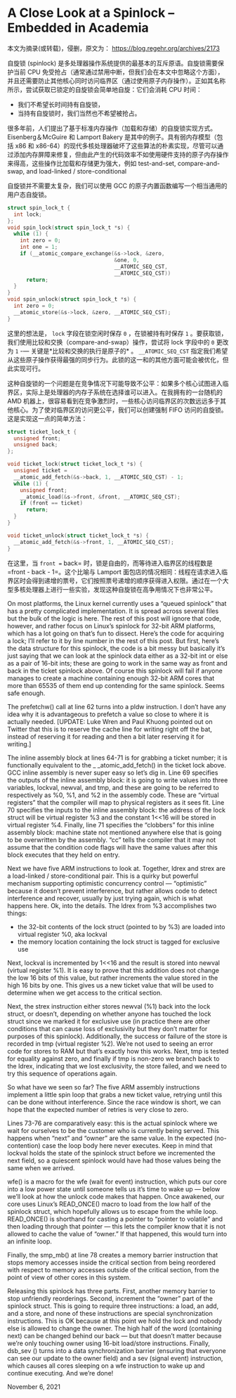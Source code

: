 # A Close Look at a Spinlock – Embedded in Academia


本文为摘录(或转载)，侵删，原文为： https://blog.regehr.org/archives/2173

自旋锁 (spinlock) 是多处理器操作系统提供的最基本的互斥原语。自旋锁需要保护当前 CPU 免受抢占（通常通过禁用中断，但我们会在本文中忽略这个方面），并且还需要防止其他核心同时访问临界区（通过使用原子内存操作）。正如其名称所示，尝试获取已锁定的自旋锁会简单地自旋：它们会消耗 CPU 时间：

-   我们不希望长时间持有自旋锁，
-   当持有自旋锁时，我们当然也不希望被抢占。

很多年前，人们提出了基于标准内存操作（加载和存储）的自旋锁实现方式。Eisenberg＆McGuire
和 Lamport Bakery 是其中的例子。具有弱内存模型（包括 x86 和 x86-64）的现代多核处理器破坏了这些算法的朴素实现，尽管可以通过添加内存屏障来修复，但由此产生的代码效率不如使用硬件支持的原子内存操作来得高，这些操作比加载和存储更为强大，例如 test-and-set, compare-and-swap, and load-linked / store-conditional

自旋锁并不需要太复杂，我们可以使用 GCC 的原子内置函数编写一个相当通用的用户态自旋锁。

```c
struct spin_lock_t {
  int lock;
};
void spin_lock(struct spin_lock_t *s) {
  while (1) {
    int zero = 0;
    int one = 1;
    if (__atomic_compare_exchange(&s->lock, &zero,
                                  &one, 0,
                                  __ATOMIC_SEQ_CST,
                                  __ATOMIC_SEQ_CST))
      return;
  }
}
void spin_unlock(struct spin_lock_t *s) {
  int zero = 0;
  __atomic_store(&s->lock, &zero, __ATOMIC_SEQ_CST);
}
```

这里的想法是， `lock` 字段在锁空闲时保存 `0` ，在锁被持有时保存 `1` 。要获取锁，我们使用比较和交换（compare-and-swap）操作，尝试将 lock 字段中的 `0` 更改为 `1` -— 关键是\*比较和交换的执行是原子的\* 。 `__ATOMIC_SEQ_CST` 指定我们希望从这些原子操作获得最强的同步行为。此锁的这一和的其他方面可能会被优化，但此实现可行。

这种自旋锁的一个问题是在竞争情况下可能导致不公平：如果多个核心试图进入临界区，实际上是处理器的内存子系统在选择谁可以进入。在我拥有的一台随机的 AMD 机器上，很容易看到在竞争激烈时，一些核心访问临界区的次数远远多于其他核心。为了使对临界区的访问更公平，我们可以创建强制 FIFO 访问的自旋锁。这是实现这一点的简单方法：

```c
struct ticket_lock_t {
  unsigned front;
  unsigned back;
};

void ticket_lock(struct ticket_lock_t *s) {
  unsigned ticket =
  __atomic_add_fetch(&s->back, 1, __ATOMIC_SEQ_CST) - 1;
  while (1) {
    unsigned front;
    __atomic_load(&s->front, &front, __ATOMIC_SEQ_CST);
    if (front == ticket)
      return;
  }
}

void ticket_unlock(struct ticket_lock_t *s) {
  __atomic_add_fetch(&s->front, 1, __ATOMIC_SEQ_CST);
}
```

在这里，当 `front =` back= 时，锁是自由的，而等待进入临界区的线程数是 =front - back - 1=。这个比喻与 Lamport 面包店的情况相同：线程在请求进入临界区时会得到递增的票号，它们按照票号递增的顺序获得进入权限。通过在一个大型多核处理器上进行一些实验，发现这种自旋锁在高争用情况下也非常公平。

On most platforms, the Linux kernel currently uses a “queued spinlock” that has a pretty complicated implementation. It
is spread across several files but the bulk of the logic is here. The rest of this post will ignore that code, however,
and rather focus on Linux’s spinlock for 32-bit ARM platforms, which has a lot going on that’s fun to dissect. Here’s
the code for acquiring a lock; I’ll refer to it by line number in the rest of this post. But first, here’s the data
structure for this spinlock, the code is a bit messy but basically it’s just saying that we can look at the spinlock
data either as a 32-bit int or else as a pair of 16-bit ints; these are going to work in the same way as front and back
in the ticket spinlock above. Of course this spinlock will fail if anyone manages to create a machine containing enough
32-bit ARM cores that more than 65535 of them end up contending for the same spinlock. Seems safe enough.

The prefetchw() call at line 62 turns into a pldw instruction. I don’t have any idea why it is advantageous to prefetch
a value so close to where it is actually needed. [UPDATE: Luke Wren and Paul Khuong pointed out on Twitter that this is
to reserve the cache line for writing right off the bat, instead of reserving it for reading and then a bit later
reserving it for writing.]

The inline assembly block at lines 64-71 is for grabbing a ticket number; it is functionally equivalent to the _
\_atomic_add_fetch() in the ticket lock above. GCC inline assembly is never super easy so let’s dig in. Line 69 specifies
the outputs of the inline assembly block: it is going to write values into three variables, lockval, newval, and tmp,
and these are going to be referred to respectively as %0, %1, and %2 in the assembly code. These are “virtual registers”
that the compiler will map to physical registers as it sees fit. Line 70 specifies the inputs to the inline assembly
block: the address of the lock struct will be virtual register %3 and the constant 1&lt;&lt;16 will be stored in virtual
register %4. Finally, line 71 specifies the “clobbers” for this inline assembly block: machine state not mentioned
anywhere else that is going to be overwritten by the assembly. “cc” tells the compiler that it may not assume that the
condition code flags will have the same values after this block executes that they held on entry.

Next we have five ARM instructions to look at. Together, ldrex and strex are a load-linked / store-conditional pair.
This is a quirky but powerful mechanism supporting optimistic concurrency control — “optimistic” because it doesn’t
prevent interference, but rather allows code to detect interference and recover, usually by just trying again, which is
what happens here. Ok, into the details. The ldrex from %3 accomplishes two things:

-   the 32-bit contents of the lock struct (pointed to by %3) are loaded into virtual register %0, aka lockval
-   the memory location containing the lock struct is tagged for exclusive use

Next, lockval is incremented by 1&lt;&lt;16 and the result is stored into newval (virtual register %1). It is easy to prove
that this addition does not change the low 16 bits of this value, but rather increments the value stored in the high 16
bits by one. This gives us a new ticket value that will be used to determine when we get access to the critical section.

Next, the strex instruction either stores newval (%1) back into the lock struct, or doesn’t, depending on whether anyone
has touched the lock struct since we marked it for exclusive use (in practice there are other conditions that can cause
loss of exclusivity but they don’t matter for purposes of this spinlock). Additionally, the success or failure of the
store is recorded in tmp (virtual register %2). We’re not used to seeing an error code for stores to RAM but that’s
exactly how this works. Next, tmp is tested for equality against zero, and finally if tmp is non-zero we branch back to
the ldrex, indicating that we lost exclusivity, the store failed, and we need to try this sequence of operations again.

So what have we seen so far? The five ARM assembly instructions implement a little spin loop that grabs a new ticket
value, retrying until this can be done without interference. Since the race window is short, we can hope that the
expected number of retries is very close to zero.

Lines 73-76 are comparatively easy: this is the actual spinlock where we wait for ourselves to be the customer who is
currently being served. This happens when “next” and “owner” are the same value. In the expected (no-contention) case
the loop body here never executes. Keep in mind that lockval holds the state of the spinlock struct before we
incremented the next field, so a quiescent spinlock would have had those values being the same when we arrived.

wfe() is a macro for the wfe (wait for event) instruction, which puts our core into a low power state until someone
tells us it’s time to wake up — below we’ll look at how the unlock code makes that happen. Once awakened, our core uses
Linux’s READ_ONCE() macro to load from the low half of the spinlock struct, which hopefully allows us to escape from the
while loop. READ_ONCE() is shorthand for casting a pointer to “pointer to volatile” and then loading through that
pointer — this lets the compiler know that it is not allowed to cache the value of “owner.” If that happened, this would
turn into an infinite loop.

Finally, the smp_mb() at line 78 creates a memory barrier instruction that stops memory accesses inside the critical
section from being reordered with respect to memory accesses outside of the critical section, from the point of view of
other cores in this system.

Releasing this spinlock has three parts. First, another memory barrier to stop unfriendly reorderings. Second, increment
the “owner” part of the spinlock struct. This is going to require three instructions: a load, an add, and a store, and
none of these instructions are special synchronization instructions. This is OK because at this point we hold the lock
and nobody else is allowed to change the owner. The high half of the word (containing next) can be changed behind our
back — but that doesn’t matter because we’re only touching owner using 16-bit load/store instructions. Finally, dsb_sev
() turns into a data synchronization barrier (ensuring that everyone can see our update to the owner field) and a sev
(signal event) instruction, which causes all cores sleeping on a wfe instruction to wake up and continue executing. And
we’re done!

November 6, 2021

